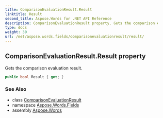 ```yaml
---
title: ComparisonEvaluationResult.Result
linktitle: Result
second_title: Aspose.Words for .NET API Reference
description: ComparisonEvaluationResult property. Gets the comparison evaluation result in C#.
type: docs
weight: 30
url: /net/aspose.words.fields/comparisonevaluationresult/result/
---
```

## ComparisonEvaluationResult.Result property

Gets the comparison evaluation result.

```csharp
public bool Result { get; }
```

### See Also

* class [ComparisonEvaluationResult](../)
* namespace [Aspose.Words.Fields](../../comparisonevaluationresult/)
* assembly [Aspose.Words](../../../)
